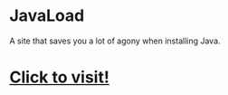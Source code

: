 # JavaLoad
A site that saves you a lot of agony when installing Java.

# [Click to visit!](https://java-load.github.io/)
